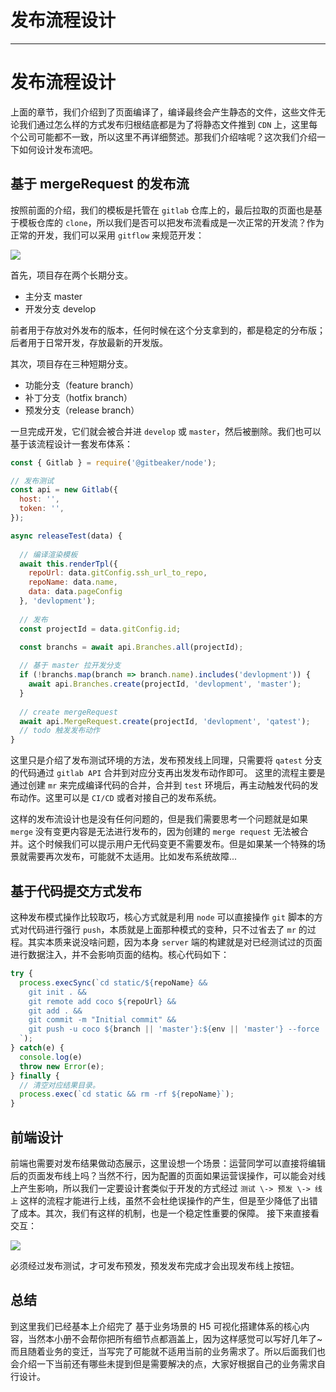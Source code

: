 
# 发布流程设计
---

# 发布流程设计

上面的章节，我们介绍到了页面编译了，编译最终会产生静态的文件，这些文件无论我们通过怎么样的方式发布归根结底都是为了将静态文件推到 `CDN` 上，这里每个公司可能都不一致，所以这里不再详细赘述。那我们介绍啥呢？这次我们介绍一下如何设计发布流吧。

## 基于 mergeRequest 的发布流

按照前面的介绍，我们的模板是托管在 `gitlab` 仓库上的，最后拉取的页面也是基于模板仓库的 `clone`，所以我们是否可以把发布流看成是一次正常的开发流？作为正常的开发，我们可以采用 `gitflow` 来规范开发：

![](https://p9-juejin.byteimg.com/tos-cn-i-k3u1fbpfcp/9f1c52fc926743459c351d5698089089~tplv-k3u1fbpfcp-watermark.image)

首先，项目存在两个长期分支。

- 主分支 master
- 开发分支 develop

前者用于存放对外发布的版本，任何时候在这个分支拿到的，都是稳定的分布版；后者用于日常开发，存放最新的开发版。

其次，项目存在三种短期分支。

- 功能分支（feature branch）
- 补丁分支（hotfix branch）
- 预发分支（release branch）

一旦完成开发，它们就会被合并进 `develop` 或 `master`，然后被删除。我们也可以基于该流程设计一套发布体系：

```javascript
const { Gitlab } = require('@gitbeaker/node');

// 发布测试
const api = new Gitlab({
  host: '',
  token: '',
});

async releaseTest(data) {
  
  // 编译渲染模板
  await this.renderTpl({
    repoUrl: data.gitConfig.ssh_url_to_repo,
    repoName: data.name,
    data: data.pageConfig
  }, 'devlopment');
  
  // 发布
  const projectId = data.gitConfig.id;

  const branchs = await api.Branches.all(projectId);
  
  // 基于 master 拉开发分支
  if (!branchs.map(branch => branch.name).includes('devlopment')) {
    await api.Branches.create(projectId, 'devlopment', 'master');
  }
  
  // create mergeRequest
  await api.MergeRequest.create(projectId, 'devlopment', 'qatest');
  // todo 触发发布动作
}

```

这里只是介绍了发布测试环境的方法，发布预发线上同理，只需要将 `qatest` 分支的代码通过 `gitlab API` 合并到对应分支再出发发布动作即可。 这里的流程主要是通过创建 `mr` 来完成编译代码的合并，合并到 `test` 环境后，再主动触发代码的发布动作。这里可以是 `CI/CD` 或者对接自己的发布系统。

这样的发布流设计也是没有任何问题的，但是我们需要思考一个问题就是如果 `merge` 没有变更内容是无法进行发布的，因为创建的 `merge request` 无法被合并。这个时候我们可以提示用户无代码变更不需要发布。但是如果某一个特殊的场景就需要再次发布，可能就不太适用。比如发布系统故障...

## 基于代码提交方式发布

这种发布模式操作比较取巧，核心方式就是利用 `node` 可以直接操作 `git` 脚本的方式对代码进行强行 `push`，本质就是上面那种模式的变种，只不过省去了 `mr` 的过程。其实本质来说没啥问题，因为本身 `server` 端的构建就是对已经测试过的页面进行数据注入，并不会影响页面的结构。核心代码如下：

```javascript
try {
  process.execSync(`cd static/${repoName} &&
    git init . &&
    git remote add coco ${repoUrl} &&
    git add . &&  
    git commit -m "Initial commit" &&
    git push -u coco ${branch || 'master'}:${env || 'master'} --force
  `);
} catch(e) {
  console.log(e)
  throw new Error(e);
} finally {
  // 清空对应结果目录。
  process.exec(`cd static && rm -rf ${repoName}`);
}
```

## 前端设计

前端也需要对发布结果做动态展示，这里设想一个场景：运营同学可以直接将编辑后的页面发布线上吗？当然不行，因为配置的页面如果运营误操作，可以能会对线上产生影响，所以我们一定要设计套类似于开发的方式经过 `测试 \-> 预发 \-> 线上` 这样的流程才能进行上线，虽然不会杜绝误操作的产生，但是至少降低了出错了成本。其次，我们有这样的机制，也是一个稳定性重要的保障。 接下来直接看交互：

![](https://p1-juejin.byteimg.com/tos-cn-i-k3u1fbpfcp/12d39bc1ea8a4a0eb3679ea0e519bf98~tplv-k3u1fbpfcp-watermark.image)

必须经过发布测试，才可发布预发，预发发布完成才会出现发布线上按钮。

## 总结

到这里我们已经基本上介绍完了 基于业务场景的 H5 可视化搭建体系的核心内容，当然本小册不会帮你把所有细节点都涵盖上，因为这样感觉可以写好几年了\~ 而且随着业务的变迁，当写完了可能就不适用当前的业务需求了。所以后面我们也会介绍一下当前还有哪些未提到但是需要解决的点，大家好根据自己的业务需求自行设计。
    